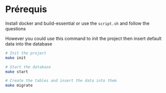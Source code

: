 # Prérequis

Install docker and build-essential or use the `script.sh` and follow the questions

However you could use this command to init the project then insert default data into the database

```bash
# Init the project
make init

# Start the database
make start

# Create the tables and insert the data into them
make migrate
```
